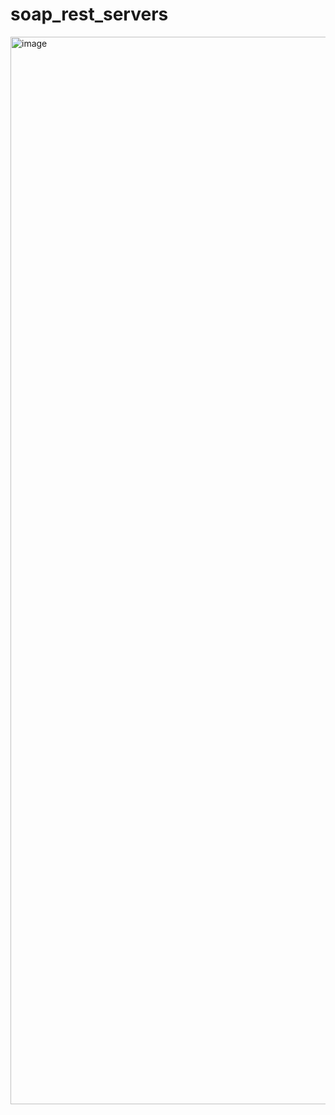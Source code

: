 # soap_rest_servers

<img width="1708" alt="image" src="https://github.com/user-attachments/assets/0ad61f19-2cca-440e-acfc-c101391b9b00">
